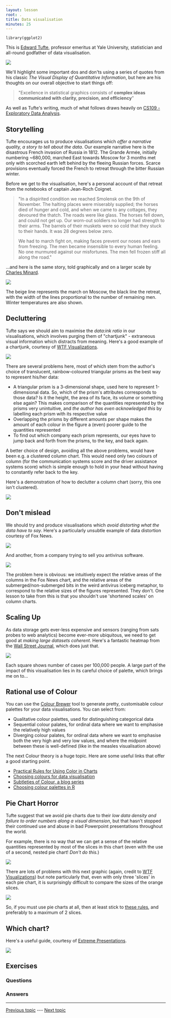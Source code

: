 ```yaml
---
layout: lesson
root: .
title: Data visualisation
minutes: 25
---
```


```{r setup}
library(ggplot2)
```

<!-- rename file with the lesson name replacing template -->

<!--## Learning Objectives -->

<!--     
* principles of data viz
* aesthetics in ggplot
* Revisit ggplot with all the nicer options for facetting, colour size
        - [ ] maybe get them to plot hrate and mortality with sample size etc
        - [ ] 

 -->

This is [Edward Tufte](http://www.edwardtufte.com/tufte/), professor emeritus at Yale University, statistician and all-round godfather of data visualisation.

![](img/tufte.jpg)

We'll highlight some important dos and don'ts using a series of quotes from his classic *The Visual Display of Quantitative Information*, but here are his thoughts on our overall objective to start things off:

> "Excellence in statistical graphics consists of **complex ideas communicated with clarity, precision, and efficiency**"

As well as Tufte's writing, much of what follows draws heavily on [CS109 - Exploratory Data Analysis](https://github.com/cs109/2015/blob/gh-pages/Lectures/03-EDA.pdf).



## Storytelling

Tufte encourages us to produce visualisations which *offer a narrative quality, a story to tell about the data*. Our example narrative here is the disastrous French invasion of Russia in 1812. The Grande Armée, initially numbering ~680,000, marched East towards Moscow for 3 months met only with scorched earth left behind by the fleeing Russian forces. Scarce provisions eventually forced the French to retreat through the bitter Russian winter.

Before we get to the visualisation, here's a personal account of that retreat from the notebooks of captain Jean-Roch Coignet.

> "In a dispirited condition we reached Smolensk on the 9th of November. The halting places were miserably supplied; the horses died of hunger and cold, and when we came to any cottages, they devoured the thatch. The roads were like glass. The horses fell down, and could not get up. Our worn-out soldiers no longer had strength to their arms. The barrels of their muskets were so cold that they stuck to their hands. It was 28 degrees below zero.
>
> We had to march fight on, making faces prevent our noses and ears from freezing. The men became insensible to every human feeling. No one murmured against our misfortunes. The men fell frozen stiff all along the road."

...and here is the same story, told graphically and on a larger scale by [Charles Minard](https://www.wikiwand.com/en/Charles_Joseph_Minard).

![](img/minard.png)

The beige line represents the march on Moscow, the black line the retreat, with the width of the lines proportional to the number of remaining men. Winter temperatures are also shown.



## Decluttering

Tufte says we should aim to maximise the *data:ink ratio* in our visualisations, which involves purging them of "chartjunk" - extraneous visual information which distracts from meaning. Here's a good example of a chartjunk, courtesy  of [WTF Visualizations](http://viz.wtf/).

![](img/triangle_confusion.png)

There are several problems here, most of which stem from the author's choice of translucent, rainbow-coloured triangular prisms as the best way to represent his/her data:

- A triangular prism is a 3-dimensional shape, used here to represent 1-dimensional data. So, which of the prism's attributes corresponds to those data? Is it the height, the area of its face, its volume or something else again? This makes comparison of the quantities represented by the prisms very unintuitive, and *the author has even acknowledged this* by labelling each prism with its respective value
- Overlapping the prisms by different amounts per shape makes the amount of each colour in the figure a (even) poorer guide to the quantities represented
- To find out which company each prism represents, our eyes have to jump back and forth from the prisms, to the key, and back again.

A better choice of design, avoiding all the above problems, would have been e.g. a clustered column chart. This would need only two colours of column (for the communication systems score and the driver assistance systems score) which is simple enough to hold in your head without having to constantly refer back to the key.

Here's a demonstration of how to declutter a column chart (sorry, this one isn't clustered).

![](img/better_plots.gif)



## Don't mislead

We should try and produce visualisations which *avoid distorting what the data have to say*. Here's a particularly unsubtle example of data distortion courtesy of Fox News.

![](img/deceptive_scaling_1.jpg)

And another, from a company trying to sell you antivirus software.

![](img/deceptive_scaling_2.jpg)

The problem here is obvious: we intuitively expect the relative areas of the columns in the Fox News chart, and the relative areas of the submerged/non-submerged bits in the weird antivirus iceberg metaphor, to correspond to the relative sizes of the figures represented. They don't. One lesson to take from this is that you shouldn't use 'shortened scales' on column charts.


## Scaling Up

As data storage gets ever-less expensive and sensors (ranging from sats probes to web analytics) become ever-more ubiquitous, we need to get good at *making large datasets coherent*. Here's a fantastic heatmap from the [Wall Street Journal](http://graphics.wsj.com/infectious-diseases-and-vaccines/), which does just that.

![](img/measles.png)

Each square shows number of cases per 100,000 people. A large part of the impact of this visualisation lies in its careful choice of palette, which brings me on to...



## Rational use of Colour

You can use the [Colour Brewer](http://colorbrewer2.org/) tool to generate pretty, customisable colour palettes for your data visualisations. You can select from: 

- Qualitative colour palettes, used for distinguishing categorical data
- Sequential colour palates, for ordinal data where we want to emphasise the relatively high values
- Diverging colour palates, for ordinal data where we want to emphasise both the very high and very low values, and where the midpoint between these is well-defined (like in the measles visualisation above)

The next 
Colour theory is a huge topic. Here are some useful links that offer a good starting point.

- [Practical Rules for Using Color in Charts](http://www.perceptualedge.com/articles/visual_business_intelligence/rules_for_using_color.pdf)
- [Choosing colours for data visualisation](https://www.perceptualedge.com/articles/b-eye/choosing_colors.pdf)
- [Subtleties of Colour, a blog series](http://earthobservatory.nasa.gov/blogs/elegantfigures/2013/08/05/subtleties-of-color-part-1-of-6/)
- [Choosing colour palettes in R](http://www.r-bloggers.com/choosing-colour-palettes-part-i-introduction/)



## Pie Chart Horror

Tufte suggest that we avoid pie charts due to their *low data density and failure to order numbers along a visual dimension*, but that hasn't stopped their continued use and abuse in bad Powerpoint presentations throughout the world. 

For example, there is no way that we can get a sense of the relative quantities represented by most of the slices in this chart (even with the use of a second, nested pie chart! *Don't do this.*)

![](img/piechart_horror_2.png)

There are lots of problems with this next graphic (again, credit to [WTF Visualizations](http://viz.wtf/)) but note particularly that, even with only three 'slices' in each pie chart, it is surprisingly difficult to compare the sizes of the orange slices.

![](img/piechart_horror_3.png)

So, if you must use pie charts at all, then at least stick to [these rules](https://eagereyes.org/techniques/pie-charts), and preferably to a maximum of 2 slices.



## Which chart?

Here's a useful guide, courtesy of [Extreme Presentations](http://extremepresentation.typepad.com/files/choosing-a-good-chart-09.pdf).

![](img/which_chart.png)

## Exercises

### Questions

### Answers



---

[Previous topic](05-lesson-05-just-enough-statistics.html) --- [Next topic](06-lesson-06-ggplot2.html)
